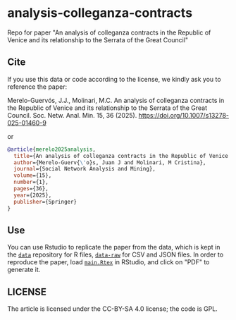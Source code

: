 # analysis-colleganza-contracts

Repo for paper "An analysis of colleganza contracts in the Republic of Venice
and its relat﻿ionship﻿ to the Serrata of the Great Council"

## Cite

If you use this data or code according to the license, we kindly ask you to
reference the paper:

Merelo-Guervós, J.J., Molinari, M.C. An analysis of colleganza contracts in the
Republic of Venice and its relationship to the Serrata of the Great
Council. Soc. Netw. Anal. Min. 15, 36
(2025). https://doi.org/10.1007/s13278-025-01460-9

or 

```bibtex
@article{merelo2025analysis,
  title={An analysis of colleganza contracts in the Republic of Venice and its relationship to the Serrata of the Great Council},
  author={Merelo-Guerv{\'o}s, Juan J and Molinari, M Cristina},
  journal={Social Network Analysis and Mining},
  volume={15},
  number={1},
  pages={36},
  year={2025},
  publisher={Springer}
}
```

## Use

You can use Rstudio to replicate the paper from the data, which is kept in the
[`data`](data/) repository for R files, [`data-raw`](data-raw/) for CSV and JSON
files. In order to reproduce the paper, load [`main.Rtex`](main.Rtex) in
RStudio, and click on "PDF" to generate it.

## LICENSE

The article is licensed under the CC-BY-SA 4.0 license; the code is GPL.


